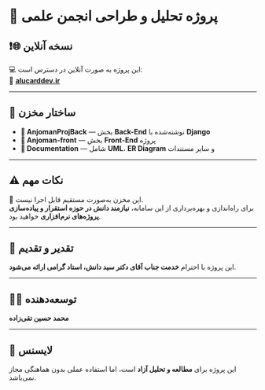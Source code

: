 # 📌 پروژه تحلیل و طراحی انجمن علمی

## ❗🌐 **نسخه آنلاین**
💻 این پروژه به صورت آنلاین در دسترس است:  
🔴 **[alucarddev.ir](https://alucarddev.ir)**

---

## 📂 ساختار مخزن
- **📂 AnjomanProjBack** — بخش **Back-End** نوشته‌شده با **Django**  
- **📂 Anjoman-front** — بخش **Front-End** پروژه  
- **📂 Documentation** — شامل **UML**، **ER Diagram** و سایر مستندات  

---

## ⚠️ نکات مهم
🚫 این مخزن به‌صورت مستقیم قابل اجرا نیست.  
برای راه‌اندازی و بهره‌برداری از این سامانه، **نیازمند دانش در حوزه استقرار و پیاده‌سازی پروژه‌های نرم‌افزاری** خواهید بود.

---

## 🙏 تقدیر و تقدیم
این پروژه با احترام **خدمت جناب آقای دکتر سید دانش، استاد گرامی ارائه می‌شود**.

---

## 👨‍💻 توسعه‌دهنده
**محمد حسین تقی‌زاده**

---

## 📜 لایسنس
این پروژه برای **مطالعه و تحلیل آزاد** است، اما استفاده عملی بدون هماهنگی مجاز نمی‌باشد.
